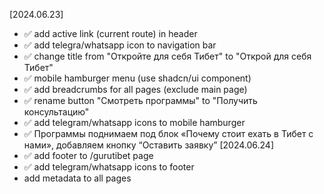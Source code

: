 [2024.06.23]
- ✅ add active link (current route) in header
- ✅ add telegra/whatsapp icon to navigation bar
- ✅ change title from "Откройте для себя Тибет" to "Открой для себя Тибет"
- ✅ mobile hamburger menu (use shadcn/ui component)
- ✅ add breadcrumbs for all pages (exclude main page)
- ✅ rename button "Смотреть программы" to "Получить консультацию"
- ✅ add telegram/whatsapp icons to mobile hamburger
- ✅ Программы поднимаем под блок «Почему стоит ехать в Тибет с нами», добавляем кнопку “Оставить заявку”
[2024.06.24]
- ✅ add footer to /gurutibet page
- ✅ add telegram/whatsapp icons to footer
- add metadata to all pages